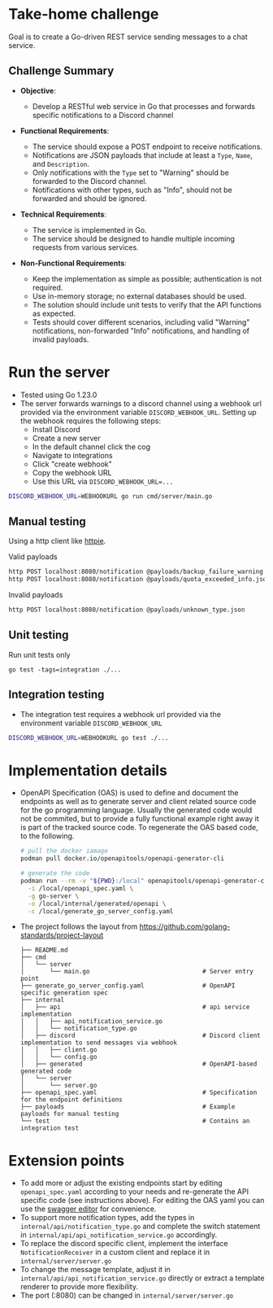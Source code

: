 # Take-home challenge

Goal is to create a Go-driven REST service sending messages to a chat service.

## Challenge Summary

- **Objective**: 
  - Develop a RESTful web service in Go that processes and forwards specific notifications to a Discord channel

- **Functional Requirements**:
  - The service should expose a POST endpoint to receive notifications.
  - Notifications are JSON payloads that include at least a `Type`, `Name`, and `Description`.
  - Only notifications with the `Type` set to "Warning" should be forwarded to the Discord channel.
  - Notifications with other types, such as "Info", should not be forwarded and should be ignored.

- **Technical Requirements**:
  - The service is implemented in Go.
  - The service should be designed to handle multiple incoming requests from various services.

- **Non-Functional Requirements**:
  - Keep the implementation as simple as possible; authentication is not required.
  - Use in-memory storage; no external databases should be used.
  - The solution should include unit tests to verify that the API functions as expected.
  - Tests should cover different scenarios, including valid "Warning" notifications, non-forwarded "Info" notifications, and handling of invalid payloads.


# Run the server

* Tested using Go 1.23.0
* The server forwards warnings to a discord channel using a webhook url provided via the environment variable `DISCORD_WEBHOOK_URL`. Setting up the webhook requires the following steps:
  * Install Discord
  * Create a new server
  * In the default channel click the cog
  * Navigate to integrations
  * Click "create webhook"
  * Copy the webhook URL
  * Use this URL via `DISCORD_WEBHOOK_URL=...`


```bash
DISCORD_WEBHOOK_URL=WEBHOOKURL go run cmd/server/main.go
```

## Manual testing

Using a http client like [httpie](https://github.com/httpie/cli).

Valid payloads
```bash
http POST localhost:8080/notification @payloads/backup_failure_warning.json
http POST localhost:8080/notification @payloads/quota_exceeded_info.json
```

Invalid payloads
```bash
http POST localhost:8080/notification @payloads/unknown_type.json
```

## Unit testing

Run unit tests only

```
go test -tags=integration ./...
```

## Integration testing

* The integration test requires a webhook url provided via the environment variable `DISCORD_WEBHOOK_URL`

```bash
DISCORD_WEBHOOK_URL=WEBHOOKURL go test ./...
```


# Implementation details

* OpenAPI Specification (OAS) is used to define and document the endpoints as well as to generate server and client related source code for the go programming language. Usually the generated code would not be commited, but to provide a fully functional example right away it is part of the tracked source code. To regenerate the OAS based code, to the following.
  ```bash
  # pull the docker iamage
  podman pull docker.io/openapitools/openapi-generator-cli

  # generate the code
  podman run --rm -v "${PWD}:/local" openapitools/openapi-generator-cli generate \
    -i /local/openapi_spec.yaml \
    -g go-server \
    -o /local/internal/generated/openapi \
    -c /local/generate_go_server_config.yaml
  ```
* The project follows the layout from https://github.com/golang-standards/project-layout
  ```
  ├── README.md
  ├── cmd
  │   └── server
  │       └── main.go                               # Server entry point
  ├── generate_go_server_config.yaml                # OpenAPI specific generation spec
  ├── internal
  │   ├── api                                       # api service implementation
  │   │   ├── api_notification_service.go
  │   │   └── notification_type.go
  │   ├── discord                                   # Discord client implementation to send messages via webhook
  │   │   ├── client.go
  │   │   └── config.go
  │   ├── generated                                 # OpenAPI-based generated code
  │   └── server
  │       └── server.go
  ├── openapi_spec.yaml                             # Specification for the endpoint definitions
  ├── payloads                                      # Example payloads for manual testing
  └── test                                          # Contains an integration test
  ```

# Extension points

* To add more or adjust the existing endpoints start by editing `openapi_spec.yaml` according to your needs and re-generate the API specific code (see instructions above). For editing the OAS yaml you can use the [swagger editor](https://editor.swagger.io/) for convenience.
* To support more notification types, add the types in `internal/api/notification_type.go` and complete the switch statement in `internal/api/api_notification_service.go` accordingly.
* To replace the discord specific client, implement the interface `NotificationReceiver` in a custom client and replace it in `internal/server/server.go`
* To change the message template, adjust it in `internal/api/api_notification_service.go` directly or extract a template renderer to provide more flexibility.
* The port (:8080) can be changed in `internal/server/server.go`